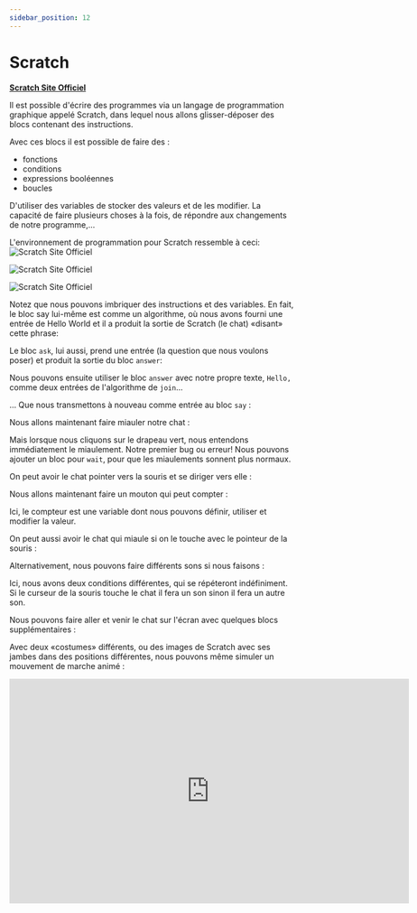 ```yaml
---
sidebar_position: 12
---
```


# Scratch

[**Scratch Site Officiel**](https://scratch.mit.edu)

Il est possible d'écrire des programmes via un langage de programmation graphique appelé Scratch, dans lequel nous allons glisser-déposer des blocs contenant des instructions.

Avec ces blocs il est possible de faire des :

- fonctions
- conditions
- expressions booléennes
- boucles

D'utiliser des variables de stocker des valeurs et de les modifier.
La capacité de faire plusieurs choses à la fois, de répondre aux changements de notre programme,...

L'environnement de programmation pour Scratch ressemble à ceci:
![Scratch Site Officiel](/img/scratch/scratch1.svg)

![Scratch Site Officiel](/img/scratch/scratch3.svg)

![Scratch Site Officiel](/img/scratch/scratch4.svg)

Notez que nous pouvons imbriquer des instructions et des variables.
En fait, le bloc say lui-même est comme un algorithme, où nous avons fourni une entrée de Hello World et il a produit la sortie de Scratch (le chat) «disant» cette phrase:

Le bloc `ask`, lui aussi, prend une entrée (la question que nous voulons poser) et produit la sortie du bloc `answer`:

Nous pouvons ensuite utiliser le bloc `answer` avec notre propre texte, `Hello,` comme deux entrées de l'algorithme de `join`...

… Que nous transmettons à nouveau comme entrée au bloc `say` :

Nous allons maintenant faire miauler notre chat :

Mais lorsque nous cliquons sur le drapeau vert, nous entendons immédiatement le miaulement. Notre premier bug ou erreur! Nous pouvons ajouter un bloc pour `wait`, pour que les miaulements sonnent plus normaux.

On peut avoir le chat pointer vers la souris et se diriger vers elle :

Nous allons maintenant faire un mouton qui peut compter :

Ici, le compteur est une variable dont nous pouvons définir, utiliser et modifier la valeur.

On peut aussi avoir le chat qui miaule si on le touche avec le pointeur de la souris :

Alternativement, nous pouvons faire différents sons si nous faisons :

Ici, nous avons deux conditions différentes, qui se répéteront indéfiniment. Si le curseur de la souris  touche le chat il fera un son sinon il fera un autre son.

Nous pouvons faire aller et venir le chat sur l'écran avec quelques blocs supplémentaires :


Avec deux «costumes» différents, ou des images de Scratch avec ses jambes dans des positions différentes, nous pouvons même simuler un mouvement de marche animé :

<iframe width="708" height="398" src="https://www.youtube.com/embed/F_h-O1G-YE4" title="YouTube video player" frameborder="0" allow="accelerometer; autoplay; clipboard-write; encrypted-media; gyroscope; picture-in-picture" allowfullscreen></iframe>